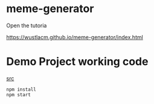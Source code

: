 # meme-generator
Open the tutoria

https://wustlacm.github.io/meme-generator/index.html

# Demo Project working code

[src](meme-generator)
```
npm install
npm start
```
